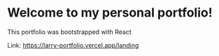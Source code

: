 # Welcome to my personal portfolio! 

This portfolio was bootstrapped with React

Link: https://larry-portfolio.vercel.app/landing